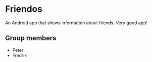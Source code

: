 # Friendos
An Android app that shows information about friends. Very good app!

## Group members
- Peter
- Fredrik
